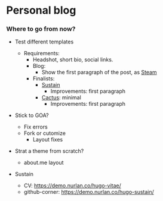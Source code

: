 # Personal blog

### Where to go from now?

* Test different templates
  * Requirements:
    * Headshot, short bio, social links.
    * Blog: 
      * Show the first paragraph of the post, as [Steam](http://themes.gohugo.io/theme/steam/)
    * Finalists:
      * [Sustain](http://themes.gohugo.io/hugo-sustain/)
        * Improvements: first paragraph
      * [Cactus](http://themes.gohugo.io/cactus/): minimal
        * Improvements: first paragraph

* Stick to GOA?
  * Fix errors
  * Fork or cutomize
    * Layout fixes

* Strat a theme from scratch?
  * about.me layout

* Sustain
  * CV: https://demo.nurlan.co/hugo-vitae/
  * github-corner: https://demo.nurlan.co/hugo-sustain/

